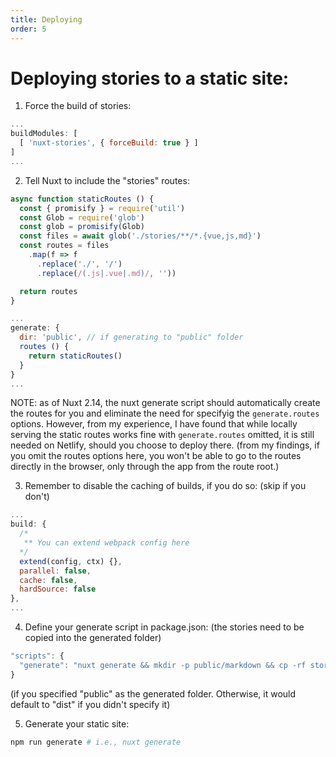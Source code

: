 ```yaml
---
title: Deploying
order: 5
---
```


# Deploying stories to a static site:

1. Force the build of stories:

```js
...
buildModules: [
  [ 'nuxt-stories', { forceBuild: true } ]
]
...
```

2. Tell Nuxt to include the "stories" routes: 

```js
async function staticRoutes () {
  const { promisify } = require('util')
  const Glob = require('glob')
  const glob = promisify(Glob)
  const files = await glob('./stories/**/*.{vue,js,md}')
  const routes = files
    .map(f => f
      .replace('./', '/')
      .replace(/(.js|.vue|.md)/, ''))

  return routes
}

...
generate: {
  dir: 'public', // if generating to "public" folder
  routes () { 
    return staticRoutes()
  }
}
...
```

NOTE: as of Nuxt 2.14, the nuxt generate script should automatically create the routes for you and eliminate the need for specifyig the `generate.routes` options. However, from my experience, I have found that while locally serving the static routes works fine with `generate.routes` omitted, it is still needed on Netlify, should you choose to deploy there. (from my findings, if you omit the routes options here, you won't be able to go to the routes directly in the browser, only through the app from the route root.)

3. Remember to disable the caching of builds, if you do so: (skip if you don't)

```js
...
build: {
  /*
   ** You can extend webpack config here
  */
  extend(config, ctx) {},
  parallel: false,
  cache: false,
  hardSource: false
},
...
```
4. Define your generate script in package.json: (the stories need to be copied into the generated folder)

```js
"scripts": {
  "generate": "nuxt generate && mkdir -p public/markdown && cp -rf stories/* public/markdown",
}
```

(if you specified "public" as the generated folder. Otherwise, it would default to "dist" if you didn't specify it)


5. Generate your static site:
```bash
npm run generate # i.e., nuxt generate
```
